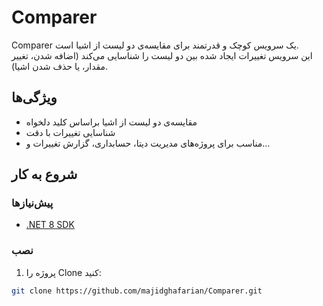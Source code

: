 # Comparer

Comparer یک سرویس کوچک و قدرتمند برای مقایسه‌ی دو لیست از اشیا است.  
این سرویس تغییرات ایجاد شده بین دو لیست را شناسایی می‌کند (اضافه شدن، تغییر مقدار، یا حذف شدن اشیا).

## ویژگی‌ها
- مقایسه‌ی دو لیست از اشیا براساس کلید دلخواه
- شناسایی تغییرات با دقت
- مناسب برای پروژه‌های مدیریت دیتا، حسابداری، گزارش تغییرات و...

## شروع به کار

### پیش‌نیازها
- [.NET 8 SDK](https://dotnet.microsoft.com/en-us/download)

### نصب
1. پروژه را Clone کنید:
```bash
git clone https://github.com/majidghafarian/Comparer.git
